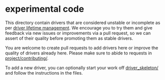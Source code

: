 # experimental code

This directory contain drivers that are considered unstable or incomplete as per
[driver lifetime
management](https://periph.io/project/#driver-lifetime-management). We
encourage you to try them and give feedback via new issues or improvements via a
pull request, so we can assert of their quality before promoting them as stable
drivers.

You are welcome to create pull requests to add drivers here or improve the
quality of drivers already here. Please make sure to abide to requests in
[project/contributing/](https://periph.io/project/contributing/).

To add a new driver, you can optionally start your work off
[driver_skeleton/](driver_skeleton/) and follow the instructions in the files.
